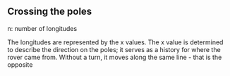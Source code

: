 ## Crossing the poles

n: number of longitudes 

The longitudes are represented by the x values.
The x value is determined to describe the direction
on the poles; it serves as a history for where the
rover came from.
Without a turn, it moves along the same line - that is
the opposite